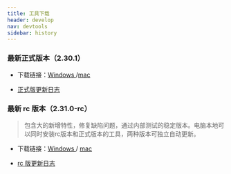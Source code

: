 ```yaml
---
title: 工具下载
header: develop
nav: devtools
sidebar: history
---
```



### 最新正式版本（2.30.1） 

* 下载链接：[Windows ](https://smartprogram.baidu.com/mappconsole/api/devDownload?system=windows&type=online) /[mac](https://smartprogram.baidu.com/mappconsole/api/devDownload?system=mac&type=online)


* [正式版更新日志](https://smartprogram.baidu.com/docs/develop/devtools/uplog_tool_normal/)

### 最新 rc 版本（2.31.0-rc）

> 包含大的新增特性，修复缺陷问题，通过内部测试的稳定版本。电脑本地可以同时安装rc版本和正式版本的工具，两种版本可独立自动更新。

* 下载链接：[Windows ](https://smartprogram.baidu.com/mappconsole/api/devDownload?system=windows&type=rc) / [mac](https://smartprogram.baidu.com/mappconsole/api/devDownload?system=mac&type=rc)

* [rc 版更新日志](https://smartprogram.baidu.com/docs/develop/devtools/uplog_tool_rc/)


